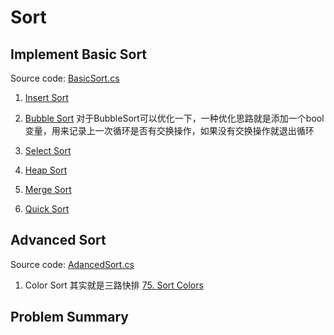 # Sort
## Implement Basic Sort
Source code: [BasicSort.cs](https://github.com/Sophie1797/AlgorithmLearningNote/tree/master/src/AlgorithmNote/AlgorithmNote/Sort/BasicSort)

1. [Insert Sort](https://github.com/Sophie1797/AlgorithmLearningNote/blob/master/src/AlgorithmNote/AlgorithmNote/Sort/BasicSort/InsertSort.cs)

2. [Bubble Sort](https://github.com/Sophie1797/AlgorithmLearningNote/blob/master/src/AlgorithmNote/AlgorithmNote/Sort/BasicSort/BubbleSort.cs)
对于BubbleSort可以优化一下，一种优化思路就是添加一个bool变量，用来记录上一次循环是否有交换操作，如果没有交换操作就退出循环

3. [Select Sort](https://github.com/Sophie1797/AlgorithmLearningNote/blob/master/src/AlgorithmNote/AlgorithmNote/Sort/BasicSort/SelectSort.cs)

4. [Heap Sort](https://github.com/Sophie1797/AlgorithmLearningNote/blob/master/src/AlgorithmNote/AlgorithmNote/Sort/BasicSort/HeapSort.cs)

5. [Merge Sort](https://github.com/Sophie1797/AlgorithmLearningNote/blob/master/src/AlgorithmNote/AlgorithmNote/Sort/BasicSort/MergeSort.cs)

6. [Quick Sort](https://github.com/Sophie1797/AlgorithmLearningNote/blob/master/src/AlgorithmNote/AlgorithmNote/Sort/BasicSort/QuickSort.cs)

## Advanced Sort
Source code: [AdancedSort.cs](https://github.com/Sophie1797/AlgorithmLearningNote/blob/master/src/AlgorithmNote/AlgorithmNote/Sort/AdancedSort.cs)

1. Color Sort
其实就是三路快排
[75. Sort Colors](https://leetcode.com/problems/sort-colors/)

## Problem Summary